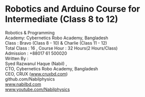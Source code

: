 # Robotics and Arduino Course for Intermediate (Class 8 to 12)


Robotics & Programming <br>
Academy: Cybernetics Robo Academy, Bangladesh<br>
Class : Bravo (Class 8 - 10) & Charlie (Class 11 - 12)<br>
Total Class : 16 , Course Hour : 32 Hours(2 Hours/Class)<br>
Admission : +88017 61 500020<br>
Written By :<br>
Syed Razwanul Haque (Nabil) ,<br>
CTO, Cybernetics Robo Academy, Bangladesh<br>
CEO, CRUX (www.cruxbd.com)<br>
github.com/Nabilphysics<br>
www.nabilbd.com <br>
www.youtube.com/Nabilphysics

